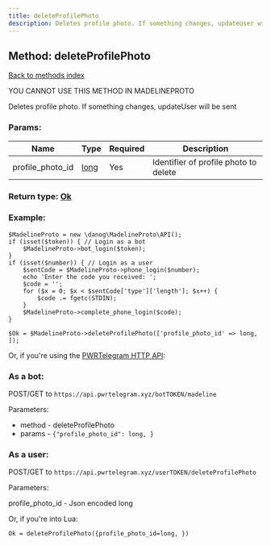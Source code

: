 ```yaml
---
title: deleteProfilePhoto
description: Deletes profile photo. If something changes, updateUser will be sent
---
```

## Method: deleteProfilePhoto  
[Back to methods index](index.md)


YOU CANNOT USE THIS METHOD IN MADELINEPROTO


Deletes profile photo. If something changes, updateUser will be sent

### Params:

| Name     |    Type       | Required | Description |
|----------|---------------|----------|-------------|
|profile\_photo\_id|[long](../types/long.md) | Yes|Identifier of profile photo to delete|


### Return type: [Ok](../types/Ok.md)

### Example:


```
$MadelineProto = new \danog\MadelineProto\API();
if (isset($token)) { // Login as a bot
    $MadelineProto->bot_login($token);
}
if (isset($number)) { // Login as a user
    $sentCode = $MadelineProto->phone_login($number);
    echo 'Enter the code you received: ';
    $code = '';
    for ($x = 0; $x < $sentCode['type']['length']; $x++) {
        $code .= fgetc(STDIN);
    }
    $MadelineProto->complete_phone_login($code);
}

$Ok = $MadelineProto->deleteProfilePhoto(['profile_photo_id' => long, ]);
```

Or, if you're using the [PWRTelegram HTTP API](https://pwrtelegram.xyz):

### As a bot:

POST/GET to `https://api.pwrtelegram.xyz/botTOKEN/madeline`

Parameters:

* method - deleteProfilePhoto
* params - `{"profile_photo_id": long, }`



### As a user:

POST/GET to `https://api.pwrtelegram.xyz/userTOKEN/deleteProfilePhoto`

Parameters:

profile_photo_id - Json encoded long



Or, if you're into Lua:

```
Ok = deleteProfilePhoto({profile_photo_id=long, })
```

